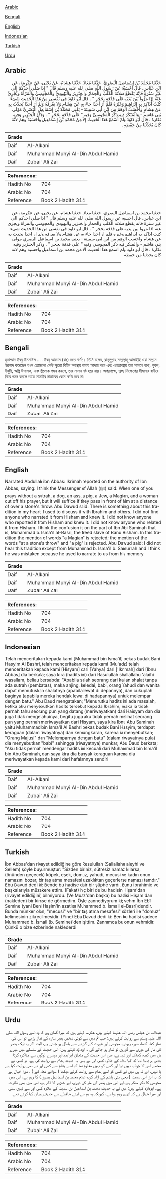 [Arabic](#arabic)

[Bengali](#bengali)

[English](#english)

[Indonesian](#indonesian)

[Turkish](#turkish)

[Urdu](#urdu)

## Arabic


<div dir="rtl" lang="ar" style={{fontSize:'larger',backgroundColor:'#f8f9fa',padding:20}}>
حَدَّثَنَا مُحَمَّدُ بْنُ إِسْمَاعِيلَ الْبَصْرِيُّ، حَدَّثَنَا مُعَاذٌ، حَدَّثَنَا هِشَامٌ، عَنْ يَحْيَى، عَنْ عِكْرِمَةَ، عَنِ ابْنِ عَبَّاسٍ، قَالَ أَحْسَبُهُ عَنْ رَسُولِ اللَّهِ صلى الله عليه وسلم قَالَ ‏"‏ إِذَا صَلَّى أَحَدُكُمْ إِلَى غَيْرِ سُتْرَةٍ فَإِنَّهُ يَقْطَعُ صَلاَتَهُ الْكَلْبُ وَالْحِمَارُ وَالْخِنْزِيرُ وَالْيَهُودِيُّ وَالْمَجُوسِيُّ وَالْمَرْأَةُ وَيُجْزِئُ عَنْهُ إِذَا مَرُّوا بَيْنَ يَدَيْهِ عَلَى قَذْفَةٍ بِحَجَرٍ ‏"‏ ‏.‏ قَالَ أَبُو دَاوُدَ فِي نَفْسِي مِنْ هَذَا الْحَدِيثِ شَىْءٌ كُنْتُ أُذَاكِرُ بِهِ إِبْرَاهِيمَ وَغَيْرَهُ فَلَمْ أَرَ أَحَدًا جَاءَ بِهِ عَنْ هِشَامٍ وَلاَ يَعْرِفُهُ وَلَمْ أَرَ أَحَدًا يُحَدِّثُ بِهِ عَنْ هِشَامٍ وَأَحْسَبُ الْوَهَمَ مِنَ ابْنِ أَبِي سَمِينَةَ - يَعْنِي مُحَمَّدَ بْنَ إِسْمَاعِيلَ الْبَصْرِيَّ مَوْلَى بَنِي هَاشِمٍ - وَالْمُنْكَرُ فِيهِ ذِكْرُ الْمَجُوسِيِّ وَفِيهِ ‏"‏ عَلَى قَذْفَةٍ بِحَجَرٍ ‏"‏ ‏.‏ وَذِكْرُ الْخِنْزِيرِ وَفِيهِ نَكَارَةٌ ‏.‏ قَالَ أَبُو دَاوُدَ وَلَمْ أَسْمَعْ هَذَا الْحَدِيثَ إِلاَّ مِنْ مُحَمَّدِ بْنِ إِسْمَاعِيلَ وَأَحْسَبُهُ وَهِمَ لأَنَّهُ كَانَ يُحَدِّثُنَا مِنْ حِفْظِهِ ‏.‏
</div>
<div style={{backgroundColor:'#f8f9fa',padding:20, marginBottom: 10}}><table> <thead> <tr> <th>Grade</th> <th></th> </tr> </thead> <tbody> <tr><td>Daif</td><td>Al-Albani</td></tr><tr><td>Daif</td><td>Muhammad Muhyi Al-Din Abdul Hamid</td></tr><tr><td>Daif</td><td>Zubair Ali Zai</td></tr></tbody></table><table> <thead> <tr> <th>References:</th> <th></th> </tr> </thead> <tbody><tr><td>Hadith No</td><td>704</td></tr><tr><td>Arabic No</td><td>704</td></tr><tr><td>Reference</td><td>Book 2 Hadith 314</td></tr></tbody></table></div>


<div dir="rtl" lang="ar" style={{fontSize:'larger',backgroundColor:'#f8f9fa',padding:20}}>
حدثنا محمد بن اسماعيل البصري، حدثنا معاذ، حدثنا هشام، عن يحيى، عن عكرمة، عن ابن عباس، قال احسبه عن رسول الله صلى الله عليه وسلم قال " اذا صلى احدكم الى غير سترة فانه يقطع صلاته الكلب والحمار والخنزير واليهودي والمجوسي والمراة ويجزي عنه اذا مروا بين يديه على قذفة بحجر " . قال ابو داود في نفسي من هذا الحديث شىء كنت اذاكر به ابراهيم وغيره فلم ار احدا جاء به عن هشام ولا يعرفه ولم ار احدا يحدث به عن هشام واحسب الوهم من ابن ابي سمينة - يعني محمد بن اسماعيل البصري مولى بني هاشم - والمنكر فيه ذكر المجوسي وفيه " على قذفة بحجر " . وذكر الخنزير وفيه نكارة . قال ابو داود ولم اسمع هذا الحديث الا من محمد بن اسماعيل واحسبه وهم لانه كان يحدثنا من حفظه
</div>
<div style={{backgroundColor:'#f8f9fa',padding:20, marginBottom: 10}}><table> <thead> <tr> <th>Grade</th> <th></th> </tr> </thead> <tbody> <tr><td>Daif</td><td>Al-Albani</td></tr><tr><td>Daif</td><td>Muhammad Muhyi Al-Din Abdul Hamid</td></tr><tr><td>Daif</td><td>Zubair Ali Zai</td></tr></tbody></table><table> <thead> <tr> <th>References:</th> <th></th> </tr> </thead> <tbody><tr><td>Hadith No</td><td>704</td></tr><tr><td>Arabic No</td><td>704</td></tr><tr><td>Reference</td><td>Book 2 Hadith 314</td></tr></tbody></table></div>

## Bengali


<div dir="ltr" lang="bn" style={{fontSize:'larger',backgroundColor:'#f8f9fa',padding:20}}>
মুহাম্মাদ ইবনু ইসমাঈল ..... ইবনু আব্বাস (রাঃ) হতে বর্ণিত। তিনি বলেন, রাসূলুল্লাহ সাল্লাল্লাহু আলাইহি ওয়া সাল্লাম ইরশাদ করেছেন যখন তোমাদের কেউ সুত্‌রা বিহীন অবস্থায় নামায আদায় করে এবং এমতাবস্থায় তার সামনে গাধা, শুকর, ইহুদী, অগ্নি উপাসক, এবং স্ত্রীলোক গমন করলে, তার নামায নষ্ট হয়ে যায়। অপরপক্ষে, প্রস্তর নিক্ষেপের সীমানার বাইরে দিয়ে গমন করলে তাতে নামাযীর নামাযের কোন ক্ষতি হবে না।
</div>
<div style={{backgroundColor:'#f8f9fa',padding:20, marginBottom: 10}}><table> <thead> <tr> <th>Grade</th> <th></th> </tr> </thead> <tbody> <tr><td>Daif</td><td>Al-Albani</td></tr><tr><td>Daif</td><td>Muhammad Muhyi Al-Din Abdul Hamid</td></tr><tr><td>Daif</td><td>Zubair Ali Zai</td></tr></tbody></table><table> <thead> <tr> <th>References:</th> <th></th> </tr> </thead> <tbody><tr><td>Hadith No</td><td>704</td></tr><tr><td>Arabic No</td><td>704</td></tr><tr><td>Reference</td><td>Book 2 Hadith 314</td></tr></tbody></table></div>

## English


<div dir="ltr" lang="en" style={{fontSize:'larger',backgroundColor:'#f8f9fa',padding:20}}>
Narrated Abdullah ibn Abbas: Ikrimah reported on the authority of Ibn Abbas, saying: I think the Messenger of Allah (ﷺ) said: When one of you prays without a sutrah, a dog, an ass, a pig, a Jew, a Magian, and a woman cut off his prayer, but it will suffice if they pass in front of him at a distance of over a stone's throw. Abu Dawud said: There is something about this tradition in my heart. I used to discuss it with Ibrahim and others. I did not find anyone who narrated it from Hisham and knew it. I did not know anyone who reported it from Hisham and knew it. I did not know anyone who related it from Hisham. I think the confusion is on the part of Ibn Abi Saminah that is, Muhammad b. Isma'il al-Basri, the freed slave of Banu Hisham. In this tradition the mention of words "a Magian" is rejected; the mention of the words "at a stone's throw" and "a pig" is rejected. Abu Dawud said: I did not hear this tradition except from Muhammad b. Isma'il b. Samurrah and I think he was mistaken because he used to narrate to us from his memory
</div>
<div style={{backgroundColor:'#f8f9fa',padding:20, marginBottom: 10}}><table> <thead> <tr> <th>Grade</th> <th></th> </tr> </thead> <tbody> <tr><td>Daif</td><td>Al-Albani</td></tr><tr><td>Daif</td><td>Muhammad Muhyi Al-Din Abdul Hamid</td></tr><tr><td>Daif</td><td>Zubair Ali Zai</td></tr></tbody></table><table> <thead> <tr> <th>References:</th> <th></th> </tr> </thead> <tbody><tr><td>Hadith No</td><td>704</td></tr><tr><td>Arabic No</td><td>704</td></tr><tr><td>Reference</td><td>Book 2 Hadith 314</td></tr></tbody></table></div>

## Indonesian


<div dir="ltr" lang="id" style={{fontSize:'larger',backgroundColor:'#f8f9fa',padding:20}}>
Telah menceritakan kepada kami [Muhammad bin Isma'il] bekas budak Bani Hasyim Al Bashri, telah menceritakan kepada kami [Mu'adz] telah menceritakan kepada kami [Hisyam] dari [Yahya] dari ['Ikrimah] dari [Ibnu Abbas] dia berkata; saya kira (hadits ini) dari Rasulullah shallallahu 'alaihi wasallam, beliau bersabda: "Apabila salah seorang dari kalian shalat tanpa ada sutrah (pembatas), maka anjing, keledai, babi, orang Yahudi dan wanita dapat memutuskan shalatnya (apabila lewat di depannya), dan cukuplah baginya (apabila mereka hendak lewat di hadapannya) untuk melempar dengan batu." Abu Daud mengatakan; "Menurutku hadits ini ada masalah, ketika aku menyebutkan hadits tersebut kepada Ibrahim, maka ia tidak pernah tahu seorang pun yang datang (meriwayatkan) dari Haisyam dan dia juga tidak mengetahuinya, begitu juga aku tidak pernah melihat seorang pun yang pernah meriwayatkan dari Hisyam, saya kira Ibnu Abu Saminah yaitu Muhammad bin Isma'il Al Bashri bekas budak Bani Hasyim, terdapat keraguan (dalam riwayatnya) dan kemungkaran, karena ia menyebutkan; "Orang Majusi" dan "Melemparnya dengan batu" (dalam riwayatnya pula) dia menyebutkan "babi" sehingga (riwayatnya) munkar, Abu Daud berkata; "Aku tidak pernah mendengar hadits ini kecuali dari Muhammad bin Isma'il bin Abu Saminah, dan saya kira dia banyak keraguan karena dia meriwayatkan kepada kami dari hafalannya sendiri
</div>
<div style={{backgroundColor:'#f8f9fa',padding:20, marginBottom: 10}}><table> <thead> <tr> <th>Grade</th> <th></th> </tr> </thead> <tbody> <tr><td>Daif</td><td>Al-Albani</td></tr><tr><td>Daif</td><td>Muhammad Muhyi Al-Din Abdul Hamid</td></tr><tr><td>Daif</td><td>Zubair Ali Zai</td></tr></tbody></table><table> <thead> <tr> <th>References:</th> <th></th> </tr> </thead> <tbody><tr><td>Hadith No</td><td>704</td></tr><tr><td>Arabic No</td><td>704</td></tr><tr><td>Reference</td><td>Book 2 Hadith 314</td></tr></tbody></table></div>

## Turkish


<div dir="ltr" lang="tr" style={{fontSize:'larger',backgroundColor:'#f8f9fa',padding:20}}>
İbn Abbas'dan rivayet edildiğine göre Resulullah (Sallallahu aleyhi ve Sellem) şöyle buyurmuştur: "Sizden biriniz, sütresiz namaz kılarsa, (önünden geçecek) köpek, eşek, domuz, yahudi, mecusi ve kadın onun namazını bozar, bir taş atma mesafesi uzaklıktan geçerlerse namazı tamdır." Ebu Davud dedi ki: Bende bu hadise dair bir şüphe vardı. Bunu İbrahimle ve başkalarıyla müzakere ettim. (Fakat) hiç biri de bu hadisin Hişam'dan (rivayet edildiğini) bilmiyordu. (Ve Muaz'dan başka) bu hadisi Hişam'dan (nakleden) bir kimse de görmedim. Öyle zannediyorum ki; vehm İbn Ebî Semine (yani Beni Haşim'in azatlısı Muhammed b. İsmail el-Basri)dendir. Bunda münker olan, "mecusi" ve "bir taş atma mesafesi" sözleri ile "domuz” kelimesinin zikredilmesidir. (Yine) Ebu Davud dedi ki: Ben bu hadisi sadece Muhammed b. İsmail (b. Semine)'den işittim. Zannımca bu onun vehmidir. Çünkü o bize ezberinde naklederdi
</div>
<div style={{backgroundColor:'#f8f9fa',padding:20, marginBottom: 10}}><table> <thead> <tr> <th>Grade</th> <th></th> </tr> </thead> <tbody> <tr><td>Daif</td><td>Al-Albani</td></tr><tr><td>Daif</td><td>Muhammad Muhyi Al-Din Abdul Hamid</td></tr><tr><td>Daif</td><td>Zubair Ali Zai</td></tr></tbody></table><table> <thead> <tr> <th>References:</th> <th></th> </tr> </thead> <tbody><tr><td>Hadith No</td><td>704</td></tr><tr><td>Arabic No</td><td>704</td></tr><tr><td>Reference</td><td>Book 2 Hadith 314</td></tr></tbody></table></div>

## Urdu


<div dir="rtl" lang="ur" style={{fontSize:'larger',backgroundColor:'#f8f9fa',padding:20}}>
عبداللہ بن عباس رضی اللہ عنہما کہتے ہیں، عکرمہ کہتے ہیں کہ میرا گمان ہے کہ وہ اسے رسول اللہ صلی اللہ علیہ وسلم سے روایت کرتے ہیں: جب تم میں سے کوئی شخص بغیر سترہ کے نماز پڑھے تو اس کی نماز کتا، گدھا، سور، یہودی، مجوسی اور عورت کے گزرنے سے باطل ہو جاتی ہے، البتہ اگر یہ ایک پتھر کی مار کی دوری سے گزریں تو نماز ہو جائے گی ۔ ابوداؤد کہتے ہیں: اس حدیث کے سلسلے میں میرے دل میں کچھ کھٹک اور شبہ ہے، میں اس حدیث کے متعلق ابراہیم اور دوسرے لوگوں سے مذاکرہ کرتا یعنی پوچھتا تھا کہ کیا معاذ کے علاوہ کسی اور نے بھی یہ حدیث ہشام سے روایت کی ہے، تو کسی نے مجھے اس کا جواب نہیں دیا اور کسی کو نہیں معلوم تھا کہ اسے ہشام سے کسی اور نے بھی روایت کیا ہے یا نہیں، اور نہ ہی میں نے کسی کو اسے ہشام سے روایت کرتے دیکھا ( سوائے معاذ کے ) ، میرا خیال ہے کہ یہ ابن ابی سمینہ ( یعنی بنی ہاشم کے آزاد کردہ غلام محمد بن اسماعیل بصریٰ ) کا وہم ہے، اس میں مجوسی کا ذکر منکر ہے، اور اس میں پتھر کی مار کی دوری، اور خنزیر کا ذکر ہے، اس میں بھی نکارت ہے۔ ابوداؤد کہتے ہیں: میں نے یہ حدیث محمد بن اسماعیل بن سمینہ کے علاوہ کسی اور سے نہیں سنی، اور میرا خیال ہے کہ انہیں وہم ہوا ہے، کیونکہ وہ ہم سے اپنے حافظے سے حدیثیں بیان کیا کرتے تھے
</div>
<div style={{backgroundColor:'#f8f9fa',padding:20, marginBottom: 10}}><table> <thead> <tr> <th>Grade</th> <th></th> </tr> </thead> <tbody> <tr><td>Daif</td><td>Al-Albani</td></tr><tr><td>Daif</td><td>Muhammad Muhyi Al-Din Abdul Hamid</td></tr><tr><td>Daif</td><td>Zubair Ali Zai</td></tr></tbody></table><table> <thead> <tr> <th>References:</th> <th></th> </tr> </thead> <tbody><tr><td>Hadith No</td><td>704</td></tr><tr><td>Arabic No</td><td>704</td></tr><tr><td>Reference</td><td>Book 2 Hadith 314</td></tr></tbody></table></div>